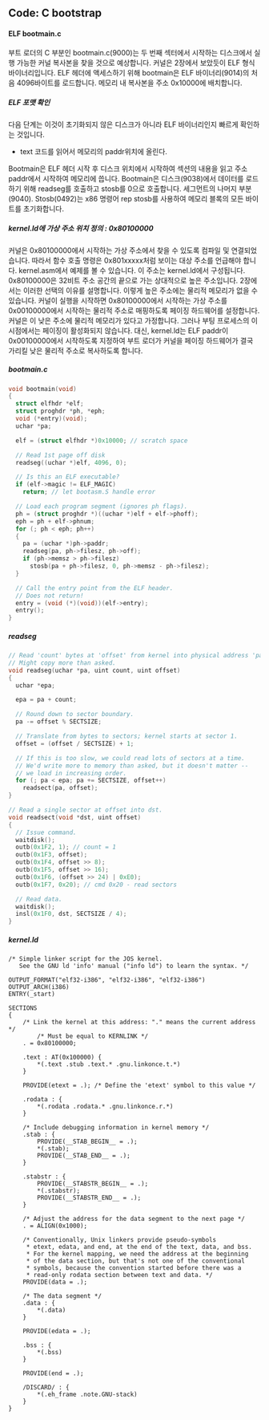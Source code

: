 ## Code: C bootstrap

#### ELF bootmain.c

부트 로더의 C 부분인 bootmain.c(9000)는 두 번째 섹터에서 시작하는 디스크에서 실행 가능한 커널 복사본을 찾을 것으로 예상합니다. 커널은 2장에서 보았듯이 ELF 형식 바이너리입니다. ELF 헤더에 액세스하기 위해 bootmain은 ELF 바이너리(9014)의 처음 4096바이트를 로드합니다. 메모리 내 복사본을 주소 0x10000에 배치합니다.

##### ELF 포맷 확인

다음 단계는 이것이 초기화되지 않은 디스크가 아니라 ELF 바이너리인지 빠르게 확인하는 것입니다. 

* text 코드를 읽어서  메모리의 paddr위치에 올린다. 

Bootmain은 ELF 헤더 시작 후 디스크 위치에서 시작하여 섹션의 내용을 읽고 주소 paddr에서 시작하여 메모리에 씁니다. Bootmain은 디스크(9038)에서 데이터를 로드하기 위해 readseg를 호출하고 stosb를 0으로 호출합니다.
세그먼트의 나머지 부분(9040). Stosb(0492)는 x86 명령어 rep stosb를 사용하여 메모리 블록의 모든 바이트를 초기화합니다.

##### kernel.ld에 가상 주소 위치 정의 : 0x80100000

커널은 0x80100000에서 시작하는 가상 주소에서 찾을 수 있도록 컴파일 및 연결되었습니다. 따라서 함수 호출 명령은 0x801xxxxx처럼 보이는 대상 주소를 언급해야 합니다. kernel.asm에서 예제를 볼 수 있습니다.
이 주소는 kernel.ld에서 구성됩니다. 0x80100000은 32비트 주소 공간의 끝으로 가는 상대적으로 높은 주소입니다. 2장에서는 이러한 선택의 이유를 설명합니다. 이렇게 높은 주소에는 물리적 메모리가 없을 수 있습니다. 커널이 실행을 시작하면 0x80100000에서 시작하는 가상 주소를 0x00100000에서 시작하는 물리적 주소로 매핑하도록 페이징 하드웨어를 설정합니다. 커널은 이 낮은 주소에 물리적 메모리가 있다고 가정합니다. 그러나 부팅 프로세스의 이 시점에서는 페이징이 활성화되지 않습니다. 대신, kernel.ld는 ELF paddr이 0x00100000에서 시작하도록 지정하여 부트 로더가 커널을 페이징 하드웨어가 결국 가리킬 낮은 물리적 주소로 복사하도록 합니다.



##### bootmain.c

```c
void bootmain(void)
{
  struct elfhdr *elf;
  struct proghdr *ph, *eph;
  void (*entry)(void);
  uchar *pa;

  elf = (struct elfhdr *)0x10000; // scratch space

  // Read 1st page off disk
  readseg((uchar *)elf, 4096, 0);

  // Is this an ELF executable?
  if (elf->magic != ELF_MAGIC)
    return; // let bootasm.S handle error

  // Load each program segment (ignores ph flags).
  ph = (struct proghdr *)((uchar *)elf + elf->phoff);
  eph = ph + elf->phnum;
  for (; ph < eph; ph++)
  {
    pa = (uchar *)ph->paddr;
    readseg(pa, ph->filesz, ph->off);
    if (ph->memsz > ph->filesz)
      stosb(pa + ph->filesz, 0, ph->memsz - ph->filesz);
  }

  // Call the entry point from the ELF header.
  // Does not return!
  entry = (void (*)(void))(elf->entry);
  entry();
}

```



##### readseg

```c
// Read 'count' bytes at 'offset' from kernel into physical address 'pa'.
// Might copy more than asked.
void readseg(uchar *pa, uint count, uint offset)
{
  uchar *epa;

  epa = pa + count;

  // Round down to sector boundary.
  pa -= offset % SECTSIZE;

  // Translate from bytes to sectors; kernel starts at sector 1.
  offset = (offset / SECTSIZE) + 1;

  // If this is too slow, we could read lots of sectors at a time.
  // We'd write more to memory than asked, but it doesn't matter --
  // we load in increasing order.
  for (; pa < epa; pa += SECTSIZE, offset++)
    readsect(pa, offset);
}

// Read a single sector at offset into dst.
void readsect(void *dst, uint offset)
{
  // Issue command.
  waitdisk();
  outb(0x1F2, 1); // count = 1
  outb(0x1F3, offset);
  outb(0x1F4, offset >> 8);
  outb(0x1F5, offset >> 16);
  outb(0x1F6, (offset >> 24) | 0xE0);
  outb(0x1F7, 0x20); // cmd 0x20 - read sectors

  // Read data.
  waitdisk();
  insl(0x1F0, dst, SECTSIZE / 4);
}

```



##### kernel.ld

```
/* Simple linker script for the JOS kernel.
   See the GNU ld 'info' manual ("info ld") to learn the syntax. */

OUTPUT_FORMAT("elf32-i386", "elf32-i386", "elf32-i386")
OUTPUT_ARCH(i386)
ENTRY(_start)

SECTIONS
{
	/* Link the kernel at this address: "." means the current address */
        /* Must be equal to KERNLINK */
	. = 0x80100000;

	.text : AT(0x100000) {
		*(.text .stub .text.* .gnu.linkonce.t.*)
	}

	PROVIDE(etext = .);	/* Define the 'etext' symbol to this value */

	.rodata : {
		*(.rodata .rodata.* .gnu.linkonce.r.*)
	}

	/* Include debugging information in kernel memory */
	.stab : {
		PROVIDE(__STAB_BEGIN__ = .);
		*(.stab);
		PROVIDE(__STAB_END__ = .);
	}

	.stabstr : {
		PROVIDE(__STABSTR_BEGIN__ = .);
		*(.stabstr);
		PROVIDE(__STABSTR_END__ = .);
	}

	/* Adjust the address for the data segment to the next page */
	. = ALIGN(0x1000);

	/* Conventionally, Unix linkers provide pseudo-symbols
	 * etext, edata, and end, at the end of the text, data, and bss.
	 * For the kernel mapping, we need the address at the beginning
	 * of the data section, but that's not one of the conventional
	 * symbols, because the convention started before there was a
	 * read-only rodata section between text and data. */
	PROVIDE(data = .);

	/* The data segment */
	.data : {
		*(.data)
	}

	PROVIDE(edata = .);

	.bss : {
		*(.bss)
	}

	PROVIDE(end = .);

	/DISCARD/ : {
		*(.eh_frame .note.GNU-stack)
	}
}
```

